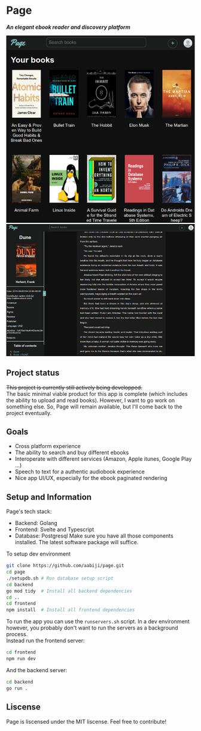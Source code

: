 # Page
***An elegant ebook reader and discovery platform***  

![Home page view](screenshots/home-page.png)
![Read page view](screenshots/read-page.png)

## Project status
~~This project is currently still actively being developped.~~  
The basic minimal viable product for this app is 
complete (which includes the ability to upload and read books).
However, I want to go work on something else. So, Page will
remain available, but I'll come back to the project eventually.

## Goals
- Cross platform experience
- The ability to search and buy different ebooks
- Interoperate with different services (Amazon, Apple itunes, Google Play ...)
- Speech to text for a authentic audiobook experience
- Nice app UI/UX, especially for the ebook paginated rendering

## Setup and Information
Page's tech stack:
- Backend: Golang
- Frontend: Svelte and Typescript
- Database: Postgresql
Make sure you have all those components installed.
The latest software package will suffice.

To setup dev environment
```bash
git clone https://github.com/aabiji/page.git
cd page
./setupdb.sh # Run database setup script
cd backend
go mod tidy  # Install all backend dependencies
cd ..
cd frontend
npm install  # Install all frontend dependencies
```

To run the app you can use the ```runservers.sh``` script.
In a dev environment however, you probably don't want to run
the servers as a background process.  
Instead run the frontend server:
```bash
cd frontend
npm run dev
```
And the backend server:
```bash
cd backend
go run .
```

## Liscense
Page is liscensed under the MIT liscense. Feel free to contribute!